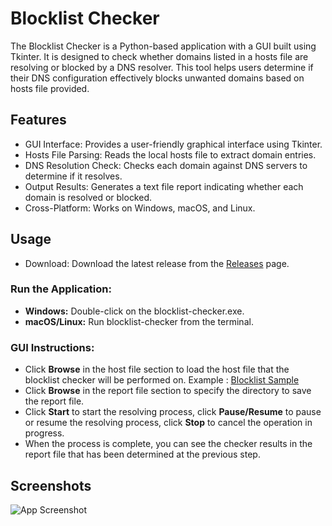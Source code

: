 
# Blocklist Checker

The Blocklist Checker is a Python-based application with a GUI built using Tkinter. It is designed to check whether domains listed in a hosts file are resolving or blocked by a DNS resolver. This tool helps users determine if their DNS configuration effectively blocks unwanted domains based on hosts file provided.


## Features

- GUI Interface: Provides a user-friendly graphical interface using Tkinter.
- Hosts File Parsing: Reads the local hosts file to extract domain entries.
- DNS Resolution Check: Checks each domain against DNS servers to determine if it resolves.
- Output Results: Generates a text file report indicating whether each domain is resolved or blocked.
- Cross-Platform: Works on Windows, macOS, and Linux.




## Usage
- Download: Download the latest release from the [Releases](https://github.com/thinkaboutril/blocklist-checker/releases/) page.
### Run the Application:
- **Windows:** Double-click on the blocklist-checker.exe.
- **macOS/Linux:** Run blocklist-checker from the terminal.
### GUI Instructions:
- Click **Browse** in the host file section to load the host file that the blocklist checker will be performed on. Example : [Blocklist Sample](https://cdn.jsdelivr.net/gh/hagezi/dns-blocklists@latest/domains/light.txt)
- Click **Browse** in the report file section to specify the directory to save the report file.
- Click **Start** to start the resolving process, click **Pause/Resume** to pause or resume the resolving process, click **Stop** to cancel the operation in progress.
- When the process is complete, you can see the checker results in the report file that has been determined at the previous step.







## Screenshots

![App Screenshot](https://i.postimg.cc/Gt23sjQX/Screenshot-2024-06-22-210521.png)



